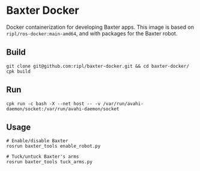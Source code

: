 # Baxter Docker

Docker containerization for developing Baxter apps. This image is based on `ripl/ros-docker:main-amd64`, and with packages for the Baxter robot.

## Build

    git clone git@github.com:ripl/baxter-docker.git && cd baxter-docker/
    cpk build

## Run

    cpk run -c bash -X --net host -- -v /var/run/avahi-daemon/socket:/var/run/avahi-daemon/socket

## Usage

    # Enable/disable Baxter
    rosrun baxter_tools enable_robot.py

    # Tuck/untuck Baxter's arms
    rosrun baxter_tools tuck_arms.py
